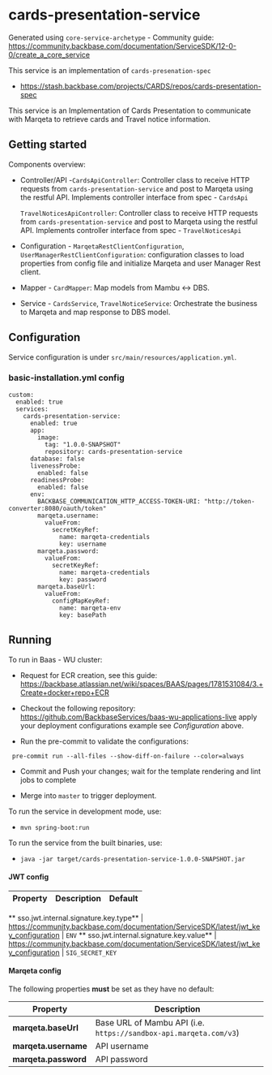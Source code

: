 # cards-presentation-service

Generated using `core-service-archetype` - Community
guide: https://community.backbase.com/documentation/ServiceSDK/12-0-0/create_a_core_service

This service is an implementation of `cards-presenation-spec`

- https://stash.backbase.com/projects/CARDS/repos/cards-presentation-spec

This service is an Implementation of Cards Presentation to communicate with Marqeta to retrieve cards and Travel notice
information.

## Getting started

Components overview:

- Controller/API -`CardsApiController`: Controller class to receive HTTP requests from `cards-presentation-service` and
  post to Marqeta using the restful API. Implements controller interface from spec - `CardsApi`

  `TravelNoticesApiController`: Controller class to receive HTTP requests from `cards-presentation-service` and post to
  Marqeta using the restful API. Implements controller interface from spec - `TravelNoticesApi`

- Configuration - `MarqetaRestClientConfiguration`, `UserManagerRestClientConfiguration`:
  configuration classes to load properties from config file and initialize Marqeta and user Manager Rest client.
- Mapper - `CardMapper`: Map models from Mambu <-> DBS.
- Service - `CardsService`, `TravelNoticeService`: Orchestrate the business to Marqeta and map response to DBS model.

## Configuration

Service configuration is under `src/main/resources/application.yml`.

### basic-installation.yml config

```
custom:
  enabled: true
  services:
    cards-presentation-service:
      enabled: true
      app:
        image:
          tag: "1.0.0-SNAPSHOT"
          repository: cards-presentation-service
      database: false
      livenessProbe:
        enabled: false
      readinessProbe:
        enabled: false
      env:
        BACKBASE_COMMUNICATION_HTTP_ACCESS-TOKEN-URI: "http://token-converter:8080/oauth/token"
        marqeta.username:
          valueFrom:
            secretKeyRef:
              name: marqeta-credentials
              key: username
        marqeta.password:
          valueFrom:
            secretKeyRef:
              name: marqeta-credentials
              key: password
        marqeta.baseUrl:
          valueFrom:
            configMapKeyRef:
              name: marqeta-env
              key: basePath
```

## Running

To run in Baas - WU cluster:

- Request for ECR creation, see this
  guide: https://backbase.atlassian.net/wiki/spaces/BAAS/pages/1781531084/3.+Create+docker+repo+ECR

- Checkout the following repository: https://github.com/BackbaseServices/baas-wu-applications-live apply your deployment
  configurations example see _Configuration_ above.

- Run the pre-commit to validate the configurations:

` pre-commit run --all-files --show-diff-on-failure --color=always`

- Commit and Push your changes; wait for the template rendering and lint jobs to complete

- Merge into `master` to trigger deployment.

To run the service in development mode, use:

- `mvn spring-boot:run`

To run the service from the built binaries, use:

- `java -jar target/cards-presentation-service-1.0.0-SNAPSHOT.jar`

#### JWT config

Property | Description | Default
--- | --- | ---
**
sso.jwt.internal.signature.key.type** | https://community.backbase.com/documentation/ServiceSDK/latest/jwt_key_configuration | `ENV`
**
sso.jwt.internal.signature.key.value** | https://community.backbase.com/documentation/ServiceSDK/latest/jwt_key_configuration | `SIG_SECRET_KEY`

#### Marqeta config

The following properties **must** be set as they have no default:

Property | Description
--- | ---
**marqeta.baseUrl** | Base URL of Mambu API (i.e. `https://sandbox-api.marqeta.com/v3`)
**marqeta.username** | API username
**marqeta.password** | API password